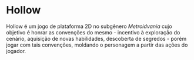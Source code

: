 # Hollow
Hollow é um jogo de plataforma 2D no subgênero _Metroidvania_ cujo objetivo é honrar as convenções do mesmo - incentivo à exploração do cenário, aquisição de novas habilidades, descoberta de segredos - porém jogar com tais convenções, moldando o personagem a partir das ações do jogador.

